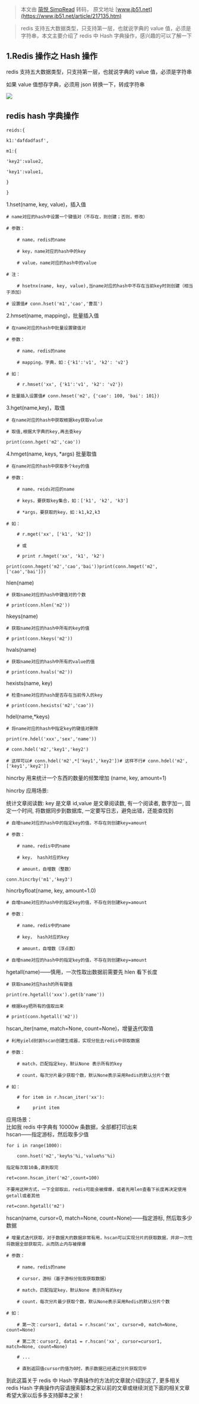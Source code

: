 > 本文由 [简悦 SimpRead](http://ksria.com/simpread/) 转码， 原文地址 [www.jb51.net](https://www.jb51.net/article/217135.htm)

> redis 支持五大数据类型，只支持第一层，也就说字典的 value 值，必须是字符串，本文主要介绍了 redis 中 Hash 字典操作，感兴趣的可以了解一下

1.Redis 操作之 Hash 操作
-------------------

redis 支持五大数据类型，只支持第一层，也就说字典的 value 值，必须是字符串

如果 value 值想存字典，必须用 json 转换一下，转成字符串  

![](https://img.jbzj.com/file_images/article/202107/2021071109513027.png)

redis hash 字典操作
---------------

```
reids:{

k1:'dafdadfasf',

m1:{

'key2':value2,

'key1':value1,

}

}
```

1.hset(name, key, value)，插入值

```
# name对应的hash中设置一个键值对（不存在，则创建；否则，修改）

# 参数：

    # name，redis的name

    # key，name对应的hash中的key

    # value，name对应的hash中的value

# 注：

    # hsetnx(name, key, value),当name对应的hash中不存在当前key时则创建（相当于添加）

# 设置值# conn.hset('m1','cao','曹蕊')
```

2.hmset(name, mapping)，批量插入值

```
# 在name对应的hash中批量设置键值对

# 参数：

    # name，redis的name

    # mapping，字典，如：{'k1':'v1', 'k2': 'v2'}

# 如：

    # r.hmset('xx', {'k1':'v1', 'k2': 'v2'})

# 批量插入设置值# conn.hmset('m2', {'cao': 100, 'bai': 101})
```

3.hget(name,key)，取值

```
# 在name对应的hash中获取根据key获取value

# 取值,根据大字典的key,再去查key

print(conn.hget('m2','cao'))
```

4.hmget(name, keys, *args) 批量取值

```
# 在name对应的hash中获取多个key的值

# 参数：

    # name，reids对应的name

    # keys，要获取key集合，如：['k1', 'k2', 'k3']

    # *args，要获取的key，如：k1,k2,k3

# 如：

    # r.mget('xx', ['k1', 'k2'])

    # 或

    # print r.hmget('xx', 'k1', 'k2')

print(conn.hmget('m2','cao','bai'))print(conn.hmget('m2',['cao','bai']))
```

hlen(name)

```
# 获取name对应的hash中键值对的个数

# print(conn.hlen('m2'))
```

hkeys(name)

```
# 获取name对应的hash中所有的key的值

# print(conn.hkeys('m2'))
```

hvals(name)

```
# 获取name对应的hash中所有的value的值

# print(conn.hvals('m2'))
```

hexists(name, key)

```
# 检查name对应的hash是否存在当前传入的key

# print(conn.hexists('m2','cao'))
```

hdel(name,*keys)

```
# 将name对应的hash中指定key的键值对删除

print(re.hdel('xxx','sex','name'))

# conn.hdel('m2','key1','key2')

# 这样可以# conn.hdel('m2',*['key1','key2'])# 这样不行# conn.hdel('m2',['key1','key2'])
```

hincrby 用来统计一个东西的数量的频繁增加 (name, key, amount=1)

hincrby 应用场景:

统计文章阅读数: key 是文章 id,value 是文章阅读数, 有一个阅读者, 数字加一, 固定一个时间, 将数据同步到数据库, 一定要写日志，避免出错，还能查找到

```
# 自增name对应的hash中的指定key的值，不存在则创建key=amount

# 参数：

    # name，redis中的name

    # key， hash对应的key

    # amount，自增数（整数）

conn.hincrby('m1','key3')
```

hincrbyfloat(name, key, amount=1.0)

```
# 自增name对应的hash中的指定key的值，不存在则创建key=amount

# 参数：

    # name，redis中的name

    # key， hash对应的key

    # amount，自增数（浮点数）

# 自增name对应的hash中的指定key的值，不存在则创建key=amount
```

hgetall(name)——慎用，一次性取出数据前需要先 hlen 看下长度

```
# 获取name对应hash的所有键值

print(re.hgetall('xxx').get(b'name'))

# 根据key把所有的值取出来

# print(conn.hgetall('m2'))
```

hscan_iter(name, match=None, count=None)，增量迭代取值

```
# 利用yield封装hscan创建生成器，实现分批去redis中获取数据

# 参数：

    # match，匹配指定key，默认None 表示所有的key

    # count，每次分片最少获取个数，默认None表示采用Redis的默认分片个数

# 如：

    # for item in r.hscan_iter('xx'):

    #     print item
```

应用场景：  
比如我 redis 中字典有 10000w 条数据，全部都打印出来  
hscan——指定游标，然后取多少值  

```
for i in range(1000):

    conn.hset('m2','key%s'%i,'value%s'%i)

指定每次取10条,直到取完

ret=conn.hscan_iter('m2',count=100)

不要用这种方式，一下全部取出，redis可能会被撑爆，或者先用len查看下长度再决定使用getall或者其他

ret=conn.hgetall('m2')
```

hscan(name, cursor=0, match=None, count=None)——指定游标, 然后取多少数据

```
# 增量式迭代获取，对于数据大的数据非常有用，hscan可以实现分片的获取数据，并非一次性将数据全部获取完，从而防止内存被撑爆

# 参数：

    # name，redis的name

    # cursor，游标（基于游标分批取获取数据）

    # match，匹配指定key，默认None 表示所有的key

    # count，每次分片最少获取个数，默认None表示采用Redis的默认分片个数

# 如：

    # 第一次：cursor1, data1 = r.hscan('xx', cursor=0, match=None, count=None)

    # 第二次：cursor2, data1 = r.hscan('xx', cursor=cursor1, match=None, count=None)

    # ...

    # 直到返回值cursor的值为0时，表示数据已经通过分片获取完毕
```

到此这篇关于 redis 中 Hash 字典操作的方法的文章就介绍到这了, 更多相关 redis Hash 字典操作内容请搜索脚本之家以前的文章或继续浏览下面的相关文章希望大家以后多多支持脚本之家！